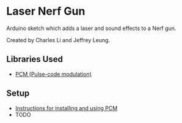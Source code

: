 # Laser Nerf Gun

Arduino sketch which adds a laser and sound effects to a Nerf gun.

Created by Charles Li and Jeffrey Leung.

## Libraries Used
* [PCM (Pulse-code modulation)](https://github.com/damellis/PCM)

## Setup
* [Instructions for installing and using PCM](http://highlowtech.org/?p=1963)
* TODO
